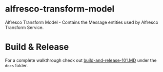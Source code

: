 # alfresco-transform-model
Alfresco Transform Model - Contains the Message entities used by Alfresco Transform Service.


# Build & Release

For a complete walkthrough check out
[build-and-release-101.MD](https://github.com/Alfresco/alfresco-transform-model/tree/master/docs/build-and-release-101.md)
under the `docs` folder.